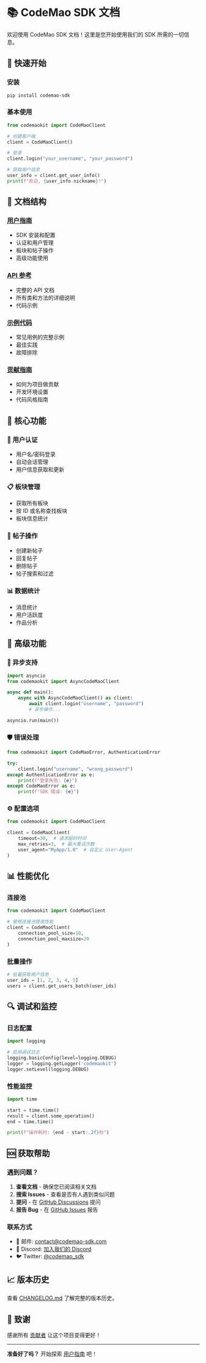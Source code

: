 # 📚 CodeMao SDK 文档

欢迎使用 CodeMao SDK 文档！这里是您开始使用我们的 SDK 所需的一切信息。

## 🚀 快速开始

### 安装

```bash
pip install codemao-sdk
```

### 基本使用

```python
from codemaokit import CodeMaoClient

# 创建客户端
client = CodeMaoClient()

# 登录
client.login("your_username", "your_password")

# 获取用户信息
user_info = client.get_user_info()
print(f"欢迎, {user_info.nickname}!")
```

## 📖 文档结构

### [用户指南](user-guide.md)
- SDK 安装和配置
- 认证和用户管理
- 板块和帖子操作
- 高级功能使用

### [API 参考](api-reference.md)
- 完整的 API 文档
- 所有类和方法的详细说明
- 代码示例

### [示例代码](examples.md)
- 常见用例的完整示例
- 最佳实践
- 故障排除

### [贡献指南](../CONTRIBUTING.md)
- 如何为项目做贡献
- 开发环境设置
- 代码风格指南

## 🎯 核心功能

### 🔐 用户认证
- 用户名/密码登录
- 自动会话管理
- 用户信息获取和更新

### 📋 板块管理
- 获取所有板块
- 按 ID 或名称查找板块
- 板块信息统计

### 📝 帖子操作
- 创建新帖子
- 回复帖子
- 删除帖子
- 帖子搜索和过滤

### 📊 数据统计
- 消息统计
- 用户活跃度
- 作品分析

## 🔧 高级功能

### 🔄 异步支持
```python
import asyncio
from codemaokit import AsyncCodeMaoClient

async def main():
    async with AsyncCodeMaoClient() as client:
        await client.login("username", "password")
        # 异步操作...

asyncio.run(main())
```

### 🛡️ 错误处理
```python
from codemaokit import CodeMaoError, AuthenticationError

try:
    client.login("username", "wrong_password")
except AuthenticationError as e:
    print(f"登录失败: {e}")
except CodeMaoError as e:
    print(f"SDK 错误: {e}")
```

### ⚙️ 配置选项
```python
from codemaokit import CodeMaoClient

client = CodeMaoClient(
    timeout=30,  # 请求超时时间
    max_retries=3,  # 最大重试次数
    user_agent="MyApp/1.0"  # 自定义 User-Agent
)
```

## 📊 性能优化

### 连接池
```python
from codemaokit import CodeMaoClient

# 使用连接池提高性能
client = CodeMaoClient(
    connection_pool_size=10,
    connection_pool_maxsize=20
)
```

### 批量操作
```python
# 批量获取用户信息
user_ids = [1, 2, 3, 4, 5]
users = client.get_users_batch(user_ids)
```

## 🔍 调试和监控

### 日志配置
```python
import logging

# 启用调试日志
logging.basicConfig(level=logging.DEBUG)
logger = logging.getLogger('codemaokit')
logger.setLevel(logging.DEBUG)
```

### 性能监控
```python
import time

start = time.time()
result = client.some_operation()
end = time.time()

print(f"操作耗时: {end - start:.2f}秒")
```

## 🆘 获取帮助

### 遇到问题？

1. **查看文档** - 确保您已阅读相关文档
2. **搜索 Issues** - 查看是否有人遇到类似问题
3. **提问** - 在 [GitHub Discussions](https://github.com/nichengfuben/codemao-sdk-for-python/discussions) 提问
4. **报告 Bug** - 在 [GitHub Issues](https://github.com/nichengfuben/codemao-sdk-for-python/issues) 报告

### 联系方式

- 📧 邮件: [contact@codemao-sdk.com](mailto:contact@codemao-sdk.com)
- 💬 Discord: [加入我们的 Discord](https://discord.gg/codemao-sdk)
- 🐦 Twitter: [@codemao_sdk](https://twitter.com/codemao_sdk)

## 📈 版本历史

查看 [CHANGELOG.md](../CHANGELOG.md) 了解完整的版本历史。

## 🎉 致谢

感谢所有 [贡献者](https://github.com/nichengfuben/codemao-sdk-for-python/graphs/contributors) 让这个项目变得更好！

---

**准备好了吗？** 开始探索 [用户指南](user-guide.md) 吧！